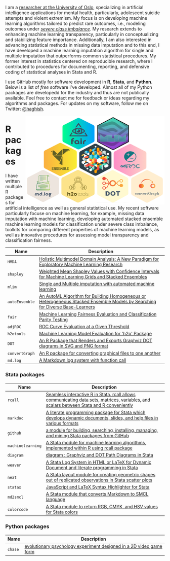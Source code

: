 I am a [researcher at the University of Oslo](https://scholar.google.com/citations?user=BtsIku0AAAAJ&hl=en), specializing in artificial intelligence applications for mental health, particularly, adolescent suicide attempts and violent extremism. My focus is on developing machine learning algorithms tailored to predict rare outcomes, i.e., modeling outcomes under _[severe class imbalance](https://journalofbigdata.springeropen.com/articles/10.1186/s40537-019-0274-4)_. My research extends to enhancing machine learning transparency, particularly in conceptualizing and stabilizing feature importance. Additionally, I am also interested in advancing statistical methods in missing data imputation and to this end, I have developed a machine learning imputation algorithm for single and multiple imputation that outperforms common statistical procedures. My former interest in statistics centered on reproducible research, where I contributed to procedures for documenting, reporting, and defensive coding of statistical analyses in Stata and R. 

I use GitHub mostly for software development in __R__, __Stata__, and __Python__. Below is a list of _free_ software I've developed. Almost all of my Python packages are developedd for the industry and thus are not publically available. Feel free to contact me for feedback or ideas regarding my algorithms and packages. For updates on my software, follow me on Twitter: [@haghish](https://twitter.com/Haghish).



<a href="https://github.com/haghish/haghish"><img src='packages.png' align="right" height="280" /></a>

R packages
================================================================================

I have written multiple R packages for artificial intelligence as well as general statistical use. My recent software particularly focuse on machine learning, for example, missing data imputation with machine learning, developing automated stacked ensemble machine learning models for classification under severe class imbalance, toolkits for comparing different properties of machine learning models, as well as innovative procedures for assessing model transparency and classification fairness. 

| **Name**          | **Description**                                                                                                                                                              |
|-------------------|------------------------------------------------------------------------------------------------------------------------------------------------------------------------------|
| `HMDA`         | [Holistic Multimodel Domain Analysis: A New Paradigm for Exploratory Machine Learning Research](https://github.com/haghish/shapley)                                                                                       |
| `shapley`         | [Weighted Mean Shapley Values with Confidence Intervals for Machine Learning Grids and Stacked Ensembles](https://github.com/haghish/shapley)                                                                                       |
| `mlim`            | [Single and Multiple imputation with automated machine learning](https://github.com/haghish/mlim)                                                                                       |
| `autoEnsemble`          | [An AutoML Algorithm for Building Homogeneous or Heterogeneous Stacked Ensemble Models by Searching for Diverse Base-Learners](https://github.com/haghish/autoEnsemble)  |          
| `fair`          | [Machine Learning Fairness Evaluation and Classification Parity Testing](https://github.com/haghish/fair)  | 
| `adjROC`          | [ROC Curve Evaluation at a Given Threshold](https://github.com/haghish/adjROC)                                                                                               |
| `h2otools`          | [Machine Learning Model Evaluation for 'h2o' Package](https://github.com/haghish/h2otools)  |  
| `DOT`             | [An R Package that Renders and Exports Graphviz DOT diagrams in SVG and PNG format](https://github.com/haghish/DOT)                                                          |
| `convertGraph`    | [An R package for converting graphical files to one another](https://github.com/haghish/convertGraph)                                                                        |
| `md.log`          | [A Markdown log system with function call](https://github.com/haghish/md.log)                                                                                                |

### Stata packages

| **Name**          | **Description**                                                                                                                                                              |
|-------------------|------------------------------------------------------------------------------------------------------------------------------------------------------------------------------|
| `rcall`           | [Seamless interactive R in Stata. rcall allows communicating data sets, matrices, variables, and scalars between Stata and R conveniently](https://github.com/haghish/rcall) |
| `markdoc`         | [A literate programming package for Stata which develops dynamic documents, slides, and help files in various formats](https://github.com/haghish/markdoc)    |
| `github`          | [a module for building, searching, installing, managing, and mining Stata packages from GitHub](https://github.com/haghish/github)                                           |
| `machinelearning` | [A Stata module for machine learning algorithms, implemented within R using rcall package](https://github.com/haghish/machinelearning)                                  |
| `diagram`          | [diagram : Graphviz and DOT Path Diagrams in Stata](https://github.com/haghish/diagram)                                                                                                |
| `weaver`          | [A Stata Log System in HTML or LaTeX for Dynamic Document and literate programming in Stata](https://github.com/haghish/weaver)                                              |
| `neat`            | [A Stata layout module for creating geometric shapes out of replicated observations in Stata scatter plots](https://github.com/haghish/neat)                                 |
| `statax`          | [JavaScript and LaTeX Syntax Highlighter for Stata](https://github.com/haghish/statax)                                                                                       |
| `md2smcl`         | [A Stata module that converts Markdown to SMCL language](https://github.com/haghish/md2smcl)                                              |
| `colorcode`         | [A Stata module to return RGB, CMYK, and HSV values for Stata colors](https://github.com/haghish/colorcode)    |



### Python packages

| **Name**          | **Description**                                                                                                                                                              |
|-------------------|------------------------------------------------------------------------------------------------------------------------------------------------------------------------------|
| `chase`           | [ evolutionary psychology experiment designed in a 2D video game form](https://github.com/haghish/chase) |

